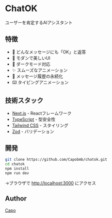 # ChatOK

ユーザーを肯定するAIアシスタント

## 特徴

- 🤖 どんなメッセージにも「OK」と返答
- 🎨 モダンで美しいUI
- 🌙 ダークモード対応
- ✨ スムーズなアニメーション
- 💾 メッセージ履歴の永続化
- ⌨️ タイピングアニメーション

## 技術スタック

- [Next.js](https://nextjs.org/) - Reactフレームワーク
- [TypeScript](https://www.typescriptlang.org/) - 型安全性
- [Tailwind CSS](https://tailwindcss.com/) - スタイリング
- [Zod](https://zod.dev/) - バリデーション

## 開発

```bash
git clone https://github.com/Capobmb/chatok.git
cd chatok
npm install
npm run dev
```

→ブラウザで [http://localhost:3000](http://localhost:3000) にアクセス

## Author

[Capo](https://github.com/Capobmb)
